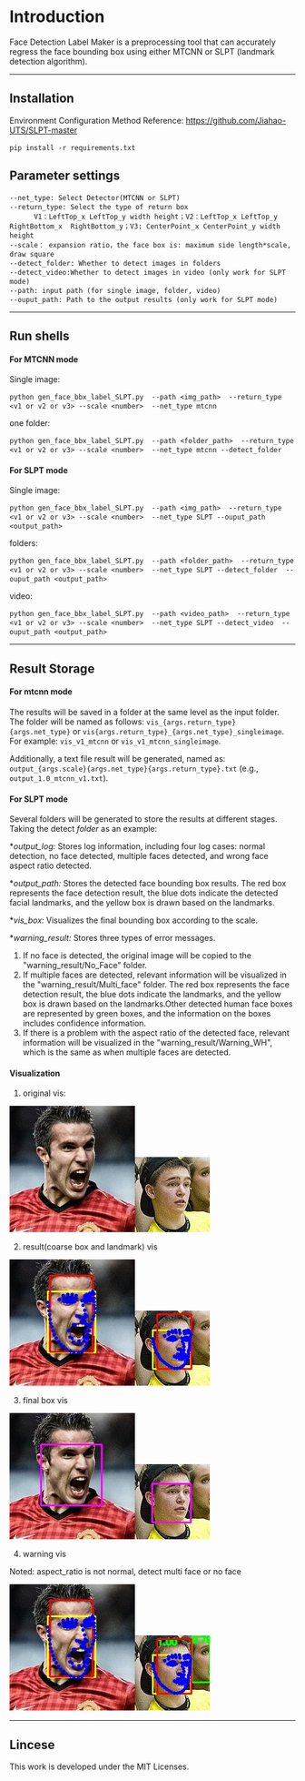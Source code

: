 # Introduction
Face Detection Label Maker is a preprocessing tool that can accurately regress the face bounding box using either MTCNN or SLPT (landmark detection algorithm).

---

## Installation
Environment Configuration Method Reference: https://github.com/Jiahao-UTS/SLPT-master

```
pip install -r requirements.txt
```



## Parameter settings

    --net_type: Select Detector(MTCNN or SLPT)
    --return_type: Select the type of return box
          V1：LeftTop_x LeftTop_y width height；V2：LeftTop_x LeftTop_y  RightBottom_x  RightBottom_y；V3: CenterPoint_x CenterPoint_y width height
    --scale： expansion ratio，the face box is: maximum side length*scale, draw square
    --detect_folder: Whether to detect images in folders
    --detect_video:Whether to detect images in video (only work for SLPT mode)
    --path: input path (for single image, folder, video)
    --ouput_path: Path to the output results (only work for SLPT mode)

----

## Run shells

#### For MTCNN mode

Single image:
```
python gen_face_bbx_label_SLPT.py  --path <img_path>  --return_type <v1 or v2 or v3> --scale <number>  --net_type mtcnn
```
one folder:
```
python gen_face_bbx_label_SLPT.py  --path <folder_path>  --return_type <v1 or v2 or v3> --scale <number>  --net_type mtcnn --detect_folder
```
#### For SLPT mode


Single image:
```
python gen_face_bbx_label_SLPT.py  --path <img_path>  --return_type <v1 or v2 or v3> --scale <number>  --net_type SLPT --ouput_path <output_path>
```
folders:
```
python gen_face_bbx_label_SLPT.py  --path <folder_path>  --return_type <v1 or v2 or v3> --scale <number>  --net_type SLPT --detect_folder  --ouput_path <output_path>
```
video:
```
python gen_face_bbx_label_SLPT.py  --path <video_path>  --return_type <v1 or v2 or v3> --scale <number>  --net_type SLPT --detect_video  --ouput_path <output_path>
```

---

## Result Storage

#### For mtcnn mode
The results will be saved in a folder at the same level as the input folder. The folder will be named as follows: `vis_{args.return_type}{args.net_type}` or `vis{args.return_type}_{args.net_type}_singleimage`. For example: `vis_v1_mtcnn` or `vis_v1_mtcnn_singleimage`.

Additionally, a text file result will be generated, named as: `output_{args.scale}{args.net_type}{args.return_type}.txt` (e.g., `output_1.0_mtcnn_v1.txt`).

#### For SLPT mode
Several folders will be generated to store the results at different stages. Taking the detect _folder_ as an example:

**output_log:* Stores log information, including four log cases: normal detection, no face detected, multiple faces detected, and wrong face aspect ratio detected.

**output_path:* Stores the detected face bounding box results. The red box represents the face detection result, the blue dots indicate the detected facial landmarks, and the yellow box is drawn based on the landmarks.

**vis_box:* Visualizes the final bounding box according to the scale.

**warning_result:*  Stores three types of error messages.
1. If no face is detected, the original image will be copied to the "warning_result/No_Face" folder. 
2. If multiple faces are detected, relevant information will be visualized in the "warning_result/Multi_face" folder. The red box represents the face detection result, the blue dots indicate the landmarks, and the yellow box is drawn based on the landmarks.Other detected human face boxes are represented by green boxes, and the information on the boxes includes confidence information. 
3. If there is a problem with the aspect ratio of the detected face, relevant information will be visualized in the "warning_result/Warning_WH", which is the same as when multiple faces are detected.

#### Visualization

1. original vis:

![img](example/navie_data/image_091.jpg)![img](example/navie_data/image_100_05.jpg)

2. result(coarse box and landmark) vis

![img](example/test_data/image_091.jpg)![img](example/test_data/image_100_05.jpg)


3. final box vis

![img](example/vis/image_091.jpg)![img](example/vis/image_100_05.jpg)

4. warning vis

Noted:  aspect_ratio is not normal, detect multi face or no face

![aspect_ratio error](example/warning_result/image_091.jpg)![multi face](example/warning_result/image_100_05.jpg)

---
## Lincese
This work is developed under the MIT Licenses.

